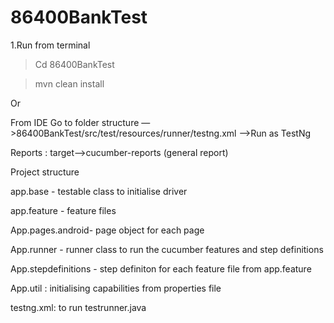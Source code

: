 # 86400BankTest

1.Run from terminal
   >Cd 86400BankTest 
   
   >mvn clean install

Or

From IDE
Go to folder structure —>86400BankTest/src/test/resources/runner/testng.xml —>Run as TestNg

Reports : target—>cucumber-reports (general report)

Project structure

app.base - testable class to initialise driver

app.feature - feature files

App.pages.android- page object for each page

App.runner - runner class to run the cucumber features and step definitions

App.stepdefinitions - step definiton for each feature file from app.feature

App.util :  initialising capabilities from properties file

testng.xml: to run testrunner.java










